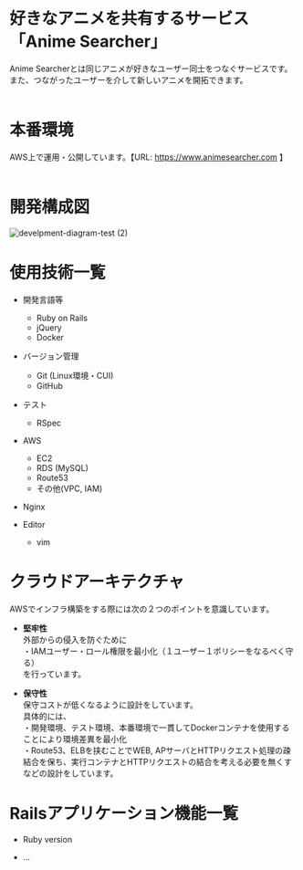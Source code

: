 # 好きなアニメを共有するサービス「Anime Searcher」
Anime Searcherとは同じアニメが好きなユーザー同士をつなぐサービスです。</br>
また、つながったユーザーを介して新しいアニメを開拓できます。</br>
<br/>

# 本番環境
AWS上で運用・公開しています。【URL: https://www.animesearcher.com 】
<br/><br/>

# 開発構成図

![develpment-diagram-test (2)](https://user-images.githubusercontent.com/63719647/102009574-adbc4280-3d7b-11eb-96e6-47eba4c0a467.png)

# 使用技術一覧

* 開発言語等

  * Ruby on Rails
  * jQuery
  * Docker

* バージョン管理

  * Git (Linux環境・CUI)
  * GitHub

* テスト

  * RSpec

* AWS

  * EC2
  * RDS (MySQL)
  * Route53
  * その他(VPC, IAM)

* Nginx

* Editor

  * vim  

# クラウドアーキテクチャ
AWSでインフラ構築をする際には次の２つのポイントを意識しています。

* __堅牢性__  
外部からの侵入を防ぐために  
・IAMユーザー・ロール権限を最小化（１ユーザー１ポリシーをなるべく守る）  
を行っています。  

* __保守性__  
保守コストが低くなるように設計をしています。  
具体的には、  
・開発環境、テスト環境、本番環境で一貫してDockerコンテナを使用することにより環境差異を最小化  
・Route53、ELBを挟むことでWEB, APサーバとHTTPリクエスト処理の疎結合を保ち、実行コンテナとHTTPリクエストの結合を考える必要を無くす  
などの設計をしています。  

# Railsアプリケーション機能一覧

* Ruby version

* ...
